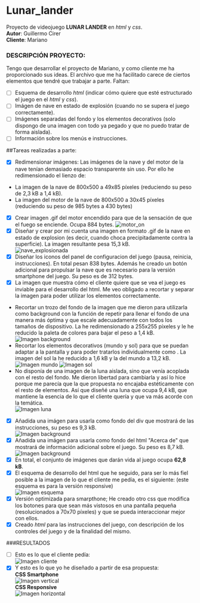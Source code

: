 # Lunar_lander
Proyecto de videojuego **LUNAR LANDER** en _html_ y _css_.   
__Autor__: Guillermo Cirer  
__Cliente__: Mariano

### DESCRIPCIÓN PROYECTO:  
Tengo que desarrollar el proyecto de Mariano, y como cliente me ha proporcionado sus ideas. El archivo que me ha facilitado carece de ciertos elementos que tendré que trabajar a parte. Faltan:  
- [ ] Esquema de desarrollo _html_ (indicar cómo quiere que esté estructurado el juego en el _html_ y _css_).
- [ ] Imágen de nave en estado de explosión (cuando no se supera el juego correctamente).
- [ ] Imágenes separadas del fondo y los elementos decorativos (solo dispongo de una imagen con todo ya pegado y que no puedo tratar de forma aislada).
- [ ] Información sobre los menús e instrucciones.

##Tareas realizadas a parte:
- [x] Redimensionar imágenes: Las imágenes de la nave y del motor de la nave tenían demasiado espacio transparente sin uso. Por ello he redimensionado el lienzo de:
 * La imagen de la nave de 800x500 a  49x85 píxeles (reduciendo su peso de 2,3 kB a 1,4 kB).
 * La imagen del motor de la nave de 800x500 a 30x45 píxeles (reduciendo su peso de 985 bytes a 430 bytes)
- [x] Crear imagen .gif del motor encendido para que de la sensación de que el fuego se enciende. Ocupa 884 bytes.
![motor_on](https://github.com/guilleCM/Lunar_lander/blob/master/img/motor.gif)  
- [x] Diseñar y crear por mi cuenta una imagen en formato .gif de la nave en estado de explosion (es decir, cuando choca precipitadamente contra la superficie). La imagen resultante pesa 15,3 kB.  
![nave_explosionada](https://github.com/guilleCM/Lunar_lander/blob/master/img/nave_rota.gif)  
- [x] Diseñar los iconos del panel de configuracion del juego (pausa, reinicia, instrucciones). En total pesan 838 bytes. Además he creado un botón adicional para propulsar la nave que es necesario para la versión smartphone del juego. Su peso es de 312 bytes.
- [x] La imagen que muestra cómo el cliente quiere que se vea el juego es inviable para el desarrollo del html. Me veo obligado a recortar y separar la imagen para poder utilizar los elementos correctamente.
 * Recortar un trozo del fondo de la imagen que me dieron para utilizarla como background con la función de repetir para llenar el fondo de una manera más óptima y que escale adecuadamente con todos los tamaños de dispositivo. La he redimensionado a 255x255 píxeles y le he reducido la paleta de colores para bajar el peso a 1,4 kB.  
 ![Imagen background](https://github.com/guilleCM/Lunar_lander/blob/master/img/fondo.png) 
 * Recortar los elementos decorativos (mundo y sol) para que se puedan adaptar a la pantalla y para poder tratarlos individualmente como <divs>. La imagen del sol la he reducido a 1,6 kB y la del mundo a 13,2 kB.  
 ![Imagen mundo](https://github.com/guilleCM/Lunar_lander/blob/master/img/mundo.png)
 ![Imagen sol](https://github.com/guilleCM/Lunar_lander/blob/master/img/sol.png)
 * No disponía de una imagen de la luna aislada, sino que venía acoplada con el resto del fondo. Me dieron libertad para cambiarla y así lo hice porque me parecía que la que propuesta no encajaba estéticamente con el resto de elementos. Así que diseñé una luna que ocupa 9,4 kB, que mantiene la esencia de lo que el cliente quería y que va más acorde con la temática.  
![Imagen luna](https://github.com/guilleCM/Lunar_lander/blob/master/img/luna.png) 
- [x] Añadida una imágen para usarla como fondo del div que mostrará de las instrucciones, su peso es 9,3 kB.  
 ![Imagen background](https://github.com/guilleCM/Lunar_lander/blob/master/img/fondo_instrucciones.jpg) 
- [x] Añadida una imágen para usarla como fondo del html "Acerca de" que mostrará de información adicional sobre el juego. Su peso es 8,7 kB.  
 ![Imagen background](https://github.com/guilleCM/Lunar_lander/blob/master/img/papel.jpg) 
- [x] En total, el conjunto de imágenes que darán vida al juego ocupa **62,8 kB**. 
- [x] El esquema de desarrollo del html que he seguido, para ser lo más fiel posible a la imagen de lo que el cliente me pedía, es el siguiente: (este esquema es para la versión responsive)  
![Imagen esquema](https://raw.githubusercontent.com/guilleCM/Lunar_lander/master/img/esquema.jpeg)   
- [x] Versión optimizada para smarpthone; He creado otro css que modifica los botones para que sean más vistosos en una pantalla pequeña (resolucionados a 70x70 píxeles) y que se pueda interaccionar mejor con ellos.
- [x] Creado *html* para las instrucciones del juego, con descripción de los controles del juego y de la finalidad del mismo.

###RESULTADOS
- [ ] Esto es lo que el cliente pedía:  
![Imagen cliente](https://github.com/guilleCM/Lunar_lander/blob/master/imagenes_cliente/propuesta_cliente.jpg)  
- [x] Y esto es lo que yo he diseñado a partir de esa propuesta:   
**CSS Smartphone**  
![Imagen vertical](https://github.com/guilleCM/Lunar_lander/blob/master/img/vertical.jpg)  
**CSS Responsive**  
![Imagen horizontal](https://github.com/guilleCM/Lunar_lander/blob/master/img/horizontal.jpg)  
